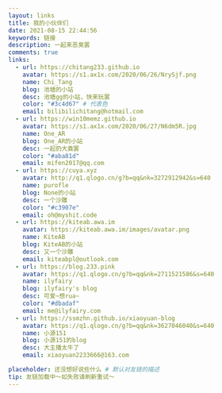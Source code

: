 ```yaml
---
layout: links
title: 我的小伙伴们
date: 2021-08-15 22:44:56
keywords: 链接
description: 一起来恶臭罢
comments: true
links:
  - url: https://chitang233.github.io
    avatar: https://s1.ax1x.com/2020/06/26/NrySjf.png
    name: Chi_Tang
    blog: 池塘的小站
    desc: 池塘gg的小站，快来玩罢
    color: "#3c4d67" # 代表色
    email: bilibilichitang@hotmail.com
  - url: https://win10memz.github.io
    avatar: https://s1.ax1x.com/2020/06/27/N6dm5R.jpg
    name: One_AR
    blog: One_AR的小站
    desc: 一起扔大粪罢
    color: "#aba81d"
    email: mifen2017@qq.com
  - url: https://cuya.xyz
    avatar: http://q1.qlogo.cn/g?b=qq&nk=3272912942&s=640
    name: purofle
    blog: None的小站
    desc: 一个沙雕
    color: "#c3907e"
    email: oh@myshit.code
  - url: https://kiteab.awa.im
    avatar: https://kiteab.awa.im/images/avatar.png
    name: KiteAB
    blog: KiteAB的小站
    desc: 又一个沙雕
    email: kiteabpl@outlook.com
  - url: https://blog.233.pink
    avatar: https://q1.qlogo.cn/g?b=qq&nk=2711521586&s=640
    name: ilyfairy
    blog: ilyfairy's blog
    desc: 可爱~想rua~
    color: "#dbadaf"
    email: me@ilyfairy.com
  - url: https://ssmzhn.github.io/xiaoyuan-blog
    avatar: https://q1.qlogo.cn/g?b=qq&nk=3627046040&s=640
    name: 小源151
    blog: 小源151的blog
    desc: 大主播太牛了
    email: xiaoyuan2233666@163.com

placeholder: 还没想好说些什么 # 默认对友链的描述
tip: 友链加载中～如失败请刷新重试～ 
---
```


